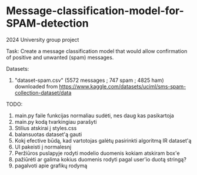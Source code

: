 # Message-classification-model-for-SPAM-detection
2024 University group project

Task: Create a message classification model that would allow confirmation of positive and unwanted (spam) messages.

Datasets:
1) "dataset-spam.csv" (5572 messages ; 747 spam ; 4825 ham) downloaded from https://www.kaggle.com/datasets/uciml/sms-spam-collection-dataset/data

TODO:
1) main.py faile funkcijas normaliau sudėti, nes daug kas pasikartoja
2) main.py kodą tvarkingiau parašyti
3) Stilius atskirai į styles.css
4) balansuotas dataset'ą gauti
5) Kokį efective būdą, kad vartotojas galėtų pasirinkti algoritmą IR dataset'ą
6) UI pakeisti į normalesnį
7) Peržiūros puslapyje rodyti modelio duomenis kokiam atskiram box'e
8) pažiūrėti ar galima kokius duomenis rodyti pagal user'io duotą stringą?
9) pagalvoti apie grafikų rodymą